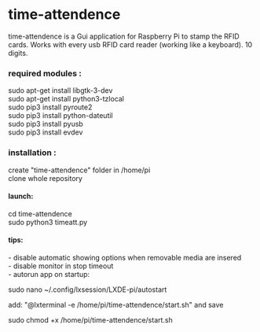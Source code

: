 # time-attendence

time-attendence is a Gui application for Raspberry Pi to stamp the RFID cards.
Works with every usb RFID card reader (working like a keyboard). 10 digits.


<h3>required modules :</h3>

sudo apt-get install libgtk-3-dev <br>
sudo apt-get install python3-tzlocal<br>
sudo pip3 install pyroute2<br>
sudo pip3 install python-dateutil<br>
sudo pip3 install pyusb<br>
sudo pip3 install evdev<br>

<h3>installation :</h3>
create "time-attendence" folder in /home/pi<br>
clone whole repository<br>
<h4>launch:</h4>
cd time-attendence<br>
sudo python3 timeatt.py
<h4>tips:</h4>
- disable automatic showing options when removable media are insered<br>
- disable monitor in stop timeout<br>
- autorun app on startup:<br>
  <p>  sudo nano ~/.config/lxsession/LXDE-pi/autostart</p>
  <p>  add: "@lxterminal -e /home/pi/time-attendence/start.sh" and save</p>
  <p>  sudo chmod +x /home/pi/time-attendence/start.sh</p>
